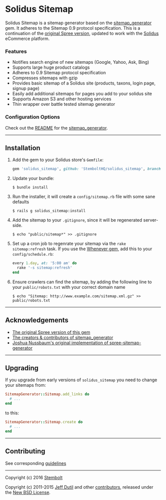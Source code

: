 # Solidus Sitemap

Solidus Sitemap is a sitemap generator based on the [sitemap_generator][1] gem.
It adheres to the Sitemap 0.9 protocol specification. This is a continuation of
the [original Spree version](https://github.com/spree-contrib/spree_sitemap),
updated to work with the [Solidus](https://solidus.io) eCommerce platform.

### Features

- Notifies search engine of new sitemaps (Google, Yahoo, Ask, Bing)
- Supports large huge product catalogs
- Adheres to 0.9 Sitemap protocol specification
- Compresses sitemaps with gzip
- Provides basic sitemap of a Solidus site (products, taxons, login page, signup page)
- Easily add additional sitemaps for pages you add to your solidus site
- Supports Amazon S3 and other hosting services
- Thin wrapper over battle tested sitemap generator

### Configuration Options

Check out the [README][1] for the [sitemap_generator][1].

---

## Installation

1. Add the gem to your Solidus store's `Gemfile`:
   ```ruby
   gem 'solidus_sitemap', github: 'StemboltHQ/solidus_sitemap', branch: 'master'
   ```

2. Update your bundle:

   ```
   $ bundle install
   ```

3. Run the installer, it will create a `config/sitemap.rb` file with some sane
   defaults

   ```
   $ rails g solidus_sitemap:install
   ```

4. Add the sitemap to your `.gitignore`, since it will be regenerated
   server-side.

   ```
   $ echo "public/sitemap*" >> .gitignore
   ```

5. Set up a cron job to regenrate your sitemap via the `rake sitemap:refresh`
   task. If you use the [Whenever gem](https://github.com/javan/whenever), add
   this to your `config/schedule.rb`:

   ```ruby
   every 1.day, at: '5:00 am' do
     rake '-s sitemap:refresh'
   end
   ```

6. Ensure crawlers can find the sitemap, by adding the following line to your
   `public/robots.txt` with your correct domain name

   ```
   $ echo "Sitemap: http://www.example.com/sitemap.xml.gz" >> public/robots.txt
   ```

---

## Acknowledgements

- [The original Spree version of this gem](https://github.com/spree-contrib/spree_sitemap)
- [The creators & contributors of sitemap_generator](http://github.com/kjvarga/sitemap_generator/contributors)
- [Joshua Nussbaum's original implementation of spree-sitemap-generator](https://github.com/joshnuss/spree-sitemap-generator)

---

## Upgrading

If you upgrade from early versions of `solidus_sitemap` you need to change your sitemaps from:
```ruby
SitemapGenerator::Sitemap.add_links do
  # ...
end
```

to this:
```ruby
SitemapGenerator::Sitemap.create do
  # ...
end
```

---

## Contributing

See corresponding [guidelines][2]

---

Copyright (c) 2016 [Stembolt](https://stembolt.com/)

Copyright (c) 2011-2015 [Jeff Dutil][5] and other [contributors][6], released under the [New BSD License][4].

[1]: http://github.com/kjvarga/sitemap_generator
[2]: https://github.com/spree-contrib/spree_i18n/blob/master/CONTRIBUTING.md
[4]: https://github.com/spree-contrib/spree_sitemap/blob/master/LICENSE.md
[5]: https://github.com/jdutil
[6]: https://github.com/StemboltHQ/solidus_sitemap/graphs/contributors
